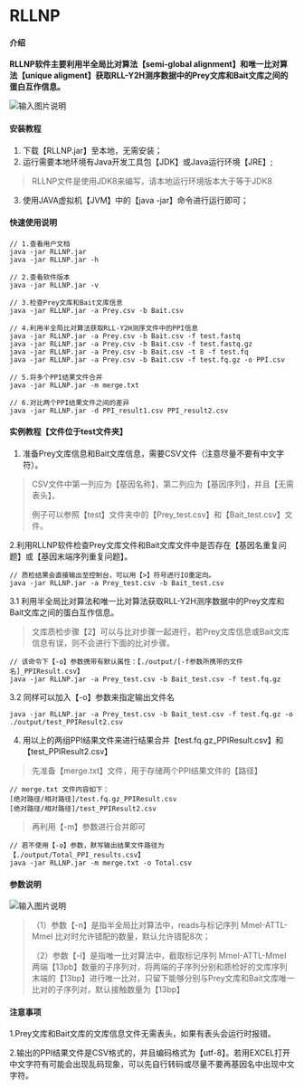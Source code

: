 # RLLNP

#### 介绍

**RLLNP软件主要利用半全局比对算法【semi-global alignment】和唯一比对算法【unique aligment】获取RLL-Y2H测序数据中的Prey文库和Bait文库之间的蛋白互作信息。** 

![输入图片说明](https://images.gitee.com/uploads/images/2021/0514/202237_30bbac23_7810647.png "屏幕截图.png")


#### 安装教程

1. 下载【RLLNP.jar】至本地，无需安装；
2. 运行需要本地环境有Java开发工具包【JDK】或Java运行环境【JRE】;

>RLLNP文件是使用JDK8来编写，请本地运行环境版本大于等于JDK8

3. 使用JAVA虚拟机【JVM】中的【java -jar】命令进行运行即可；


#### 快速使用说明

```
// 1.查看用户文档
java -jar RLLNP.jar
java -jar RLLNP.jar -h
```


```
// 2.查看软件版本
java -jar RLLNP.jar -v
```

```
// 3.检查Prey文库和Bait文库信息
java -jar RLLNP.jar -a Prey.csv -b Bait.csv
```


```
// 4.利用半全局比对算法获取RLL-Y2H测序文件中的PPI信息
java -jar RLLNP.jar -a Prey.csv -b Bait.csv -f test.fastq
java -jar RLLNP.jar -a Prey.csv -b Bait.csv -f test.fastq.gz
java -jar RLLNP.jar -a Prey.csv -b Bait.csv -t 8 -f test.fq  
java -jar RLLNP.jar -a Prey.csv -b Bait.csv -f test.fq.gz -o PPI.csv
```


```
// 5.将多个PPI结果文件合并
java -jar RLLNP.jar -m merge.txt
```

```
// 6.对比两个PPI结果文件之间的差异
java -jar RLLNP.jar -d PPI_result1.csv PPI_result2.csv
```



#### 实例教程【文件位于test文件夹】


1. 准备Prey文库信息和Bait文库信息，需要CSV文件（注意尽量不要有中文字符）。

>CSV文件中第一列应为【基因名称】，第二列应为【基因序列】，并且【无需表头】。
>
>例子可以参照【test】文件夹中的【Prey_test.csv】和【Bait_test.csv】文件。

2.利用RLLNP软件检查Prey文库文件和Bait文库文件中是否存在【基因名重复问题】或【基因末端序列重复问题】。
                                                                                                                                                                                                                                                                                               
```
// 质检结果会直接输出至控制台，可以用【>】符号进行IO重定向。
java -jar RLLNP.jar -a Prey_test.csv -b Bait_test.csv
```

3.1 利用半全局比对算法和唯一比对算法获取RLL-Y2H测序数据中的Prey文库和Bait文库之间的蛋白互作信息。

>文库质检步骤【2】可以与比对步骤一起进行，若Prey文库信息或Bait文库信息有误，则不会进行下面的比对步骤。

```
// 该命令下【-o】参数携带有默认属性：【./output/[-f参数所携带的文件名]_PPIResult.csv】
java -jar RLLNP.jar -a Prey_test.csv -b Bait_test.csv -f test.fq.gz 
```
3.2 同样可以加入【-o】参数来指定输出文件名

```
java -jar RLLNP.jar -a Prey_test.csv -b Bait_test.csv -f test.fq.gz -o ./output/test_PPIResult2.csv
```

4. 用以上的两组PPI结果文件来进行结果合并【test.fq.gz_PPIResult.csv】和【test_PPIResult2.csv】

>先准备【merge.txt】文件，用于存储两个PPI结果文件的【路径】

```
// merge.txt 文件内容如下：
[绝对路径/相对路径]/test.fq.gz_PPIResult.csv
[绝对路径/相对路径]/test_PPIResult2.csv
```
>再利用【-m】参数进行合并即可

```
// 若不使用【-o】参数，默写输出结果文件路径为【./output/Total_PPI_results.csv】
java -jar RLLNP.jar -m merge.txt -o Total.csv
```


#### 参数说明

![输入图片说明](https://images.gitee.com/uploads/images/2021/0514/163951_48580ddc_7810647.png "屏幕截图.png")

>（1）参数【-n】是指半全局比对算法中，reads与标记序列 MmeI-ATTL-MmeI 比对时允许错配的数量，默认允许错配8次；
>
>（2）参数【-l】是指唯一比对算法中，截取标记序列 MmeI-ATTL-MmeI 两端【13pb】数量的子序列对，将两端的子序列分别和质检好的文库序列末端的【13bp】进行唯一比对，只留下能够分别与Prey文库和Bait文库唯一比对的子序列对，默认接触数量为【13bp】

#### 注意事项

1.Prey文库和Bait文库的文库信息文件无需表头，如果有表头会运行时报错。

2.输出的PPI结果文件是CSV格式的，并且编码格式为【utf-8】。若用EXCEL打开中文字符有可能会出现乱码现象，可以先自行转码或尽量不要再基因名中出现中文字符。





